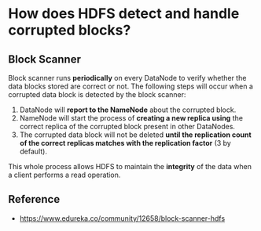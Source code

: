# How does HDFS detect and handle corrupted blocks?

## Block Scanner
Block scanner runs <b>periodically</b> on every DataNode to verify whether the data blocks stored are correct or not. 
The following steps will occur when a corrupted data block is detected by the block scanner:

1. DataNode will <b>report to the NameNode</b> about the corrupted block.
2. NameNode will start the process of <b>creating a new replica using</b> the correct replica of the corrupted block present in other DataNodes.
3. The corrupted data block will not be deleted <b>until the replication count of the correct replicas matches with the replication factor</b> (3 by default).

This whole process allows HDFS to maintain the <b>integrity</b> of the data when a client performs a read operation.

## Reference
- https://www.edureka.co/community/12658/block-scanner-hdfs
